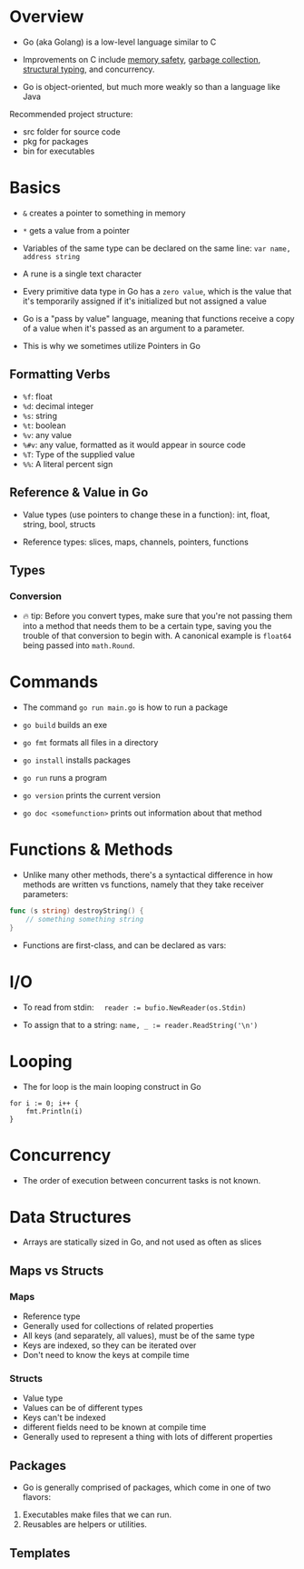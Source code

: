 # Overview

- Go (aka Golang) is a low-level language similar to C

- Improvements on C include [memory safety](), [garbage collection](), [structural typing](), and concurrency.

- Go is object-oriented, but much more weakly so than a language like Java

Recommended project structure:

- src folder for source code
- pkg for packages
- bin for executables

# Basics

- `&` creates a pointer to something in memory

- `*` gets a value from a pointer

- Variables of the same type can be declared on the same line: `var name, address string`

- A rune is a single text character
  
- Every primitive data type in Go has a `zero value`, which is the value that it's temporarily 
assigned if it's initialized but not assigned a value

- Go is a "pass by value" language, meaning that functions receive a copy of a value when it's passed as an argument to a parameter.
- This is why we sometimes utilize Pointers in Go

## Formatting Verbs

- `%f`: float
- `%d`: decimal integer
- `%s`: string
- `%t`: boolean
- `%v`: any value
- `%#v`: any value, formatted as it would appear in source code
- `%T`: Type of the supplied value
- `%%`: A literal percent sign

## Reference & Value in Go

- Value types (use pointers to change these in a function): int, float, string, bool, structs

- Reference types: slices, maps, channels, pointers, functions

## Types

### Conversion

- 🔥 tip: Before you convert types, make sure that you're not passing them into a method that needs them to be a certain type, saving you the trouble of that conversion to begin with. A canonical example is `float64` being passed into `math.Round`.

# Commands

- The command `go run main.go` is how to run a package

- `go build` builds an exe

- `go fmt` formats all files in a directory

- `go install` installs packages

- `go run` runs a program

- `go version` prints the current version

- `go doc <somefunction>` prints out information about that method 

# Functions & Methods

- Unlike many other methods, there's a syntactical difference in how methods 
are written vs functions, namely that they take receiver parameters:

```go
func (s string) destroyString() {
    // something something string
}
```

- Functions are first-class, and can be declared as vars:


# I/O

- To read from stdin: `  reader := bufio.NewReader(os.Stdin)`
  
- To assign that to a string: `name, _ := reader.ReadString('\n')`
  
# Looping

- The for loop is the main looping construct in Go

```golang
for i := 0; i++ {
    fmt.Println(i)
}
```

# Concurrency 

- The order of execution between concurrent tasks is not known.

# Data Structures

- Arrays are statically sized in Go, and not used as often as slices

## Maps vs Structs

### Maps

- Reference type
- Generally used for collections of related properties
- All keys (and separately, all values), must be of the same type
- Keys are indexed, so they can be iterated over
- Don't need to know the keys at compile time

### Structs

- Value type
- Values can be of different types
- Keys can't be indexed
- different fields need to be known at compile time
- Generally used to represent a thing with lots of different properties
  

## Packages

- Go is generally comprised of packages, which come in one of two flavors:

1. Executables make files that we can run.
2. Reusables are helpers or utilities.

## Templates

